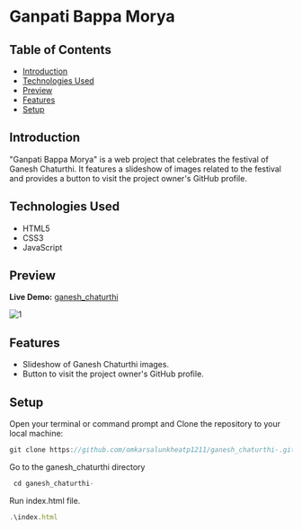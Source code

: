 # Ganpati Bappa Morya

## Table of Contents

- [Introduction](#introduction)
- [Technologies Used](#technologies-used)
- [Preview](#Preview)
- [Features](#features)
- [Setup](#Setup)

## Introduction

"Ganpati Bappa Morya" is a web project that celebrates the festival of Ganesh Chaturthi. It features a slideshow of images related to the festival and provides a button to visit the project owner's GitHub profile.

## Technologies Used

- HTML5
- CSS3
- JavaScript

## Preview
**Live Demo:** [ganesh_chaturthi](https://omkarsalunkheatp1211.github.io/ganesh_chaturthi-/)

![1](https://github.com/omkarsalunkheatp1211/ganesh_chaturthi-/assets/96873232/724ee73b-d76e-49c3-bc8d-622ab23c3710)


## Features

- Slideshow of Ganesh Chaturthi images.
- Button to visit the project owner's GitHub profile.

## Setup

Open your terminal or command prompt and Clone the repository to your local machine:
```javascript
git clone https://github.com/omkarsalunkheatp1211/ganesh_chaturthi-.git
```
Go to the ganesh_chaturthi directory
```javascript
 cd ganesh_chaturthi-
```
Run index.html file.
```javascript
.\index.html
```

